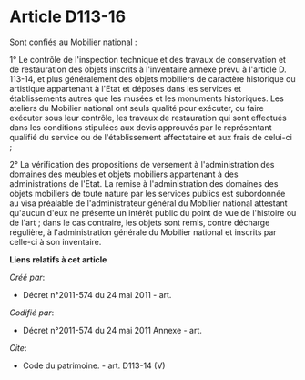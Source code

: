 # Article D113-16

Sont confiés au Mobilier national : 

1° Le contrôle de l'inspection technique et des travaux de conservation et de restauration des objets inscrits à l'inventaire
annexe prévu à l'article D. 113-14, et plus généralement des objets mobiliers de caractère historique ou artistique
appartenant à l'Etat et déposés dans les services et établissements autres que les musées et les monuments historiques. Les
ateliers du Mobilier national ont seuls qualité pour exécuter, ou faire exécuter sous leur contrôle, les travaux de
restauration qui sont effectués dans les conditions stipulées aux devis approuvés par le représentant qualifié du service ou
de l'établissement affectataire et aux frais de celui-ci ; 

2° La vérification des propositions de versement à l'administration des domaines des meubles et objets mobiliers appartenant
à des administrations de l'Etat. La remise à l'administration des domaines des objets mobiliers de toute nature par les
services publics est subordonnée au visa préalable de l'administrateur général du Mobilier national attestant qu'aucun d'eux
ne présente un intérêt public du point de vue de l'histoire ou de l'art ; dans le cas contraire, les objets sont remis,
contre décharge régulière, à l'administration générale du Mobilier national et inscrits par celle-ci à son inventaire.

**Liens relatifs à cet article**

_Créé par_:

  - Décret n°2011-574 du 24 mai 2011  - art.

_Codifié par_:

  - Décret n°2011-574 du 24 mai 2011 Annexe - art.

_Cite_:

  - Code du patrimoine. - art. D113-14 (V)
